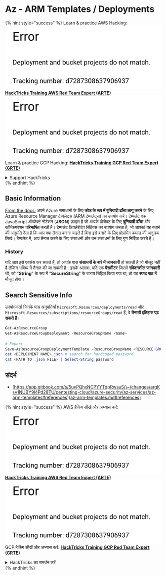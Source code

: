 # Az - ARM Templates / Deployments

{% hint style="success" %}
Learn & practice AWS Hacking:<img src="../../../.gitbook/assets/image (1) (1).png" alt="" data-size="line">[**HackTricks Training AWS Red Team Expert (ARTE)**](https://training.hacktricks.xyz/courses/arte)<img src="../../../.gitbook/assets/image (1) (1).png" alt="" data-size="line">\
Learn & practice GCP Hacking: <img src="../../../.gitbook/assets/image (2).png" alt="" data-size="line">[**HackTricks Training GCP Red Team Expert (GRTE)**<img src="../../../.gitbook/assets/image (2).png" alt="" data-size="line">](https://training.hacktricks.xyz/courses/grte)

<details>

<summary>Support HackTricks</summary>

* Check the [**subscription plans**](https://github.com/sponsors/carlospolop)!
* **Join the** 💬 [**Discord group**](https://discord.gg/hRep4RUj7f) or the [**telegram group**](https://t.me/peass) or **follow** us on **Twitter** 🐦 [**@hacktricks\_live**](https://twitter.com/hacktricks\_live)**.**
* **Share hacking tricks by submitting PRs to the** [**HackTricks**](https://github.com/carlospolop/hacktricks) and [**HackTricks Cloud**](https://github.com/carlospolop/hacktricks-cloud) github repos.

</details>
{% endhint %}

## Basic Information

[From the docs:](https://learn.microsoft.com/en-us/azure/azure-resource-manager/templates/overview) अपने Azure समाधानों के लिए **कोड के रूप में बुनियादी ढाँचा लागू करने** के लिए, Azure Resource Manager टेम्पलेट्स (ARM टेम्पलेट्स) का उपयोग करें। टेम्पलेट एक JavaScript ऑब्जेक्ट नोटेशन (**JSON**) फ़ाइल है जो आपके प्रोजेक्ट के लिए **बुनियादी ढाँचा** और कॉन्फ़िगरेशन **परिभाषित** करती है। टेम्पलेट डिक्लेरेटिव सिंटैक्स का उपयोग करता है, जो आपको यह बताने की अनुमति देता है कि आप क्या तैनात करना चाहते हैं बिना इसे बनाने के लिए प्रोग्रामिंग कमांड की अनुक्रम लिखे। टेम्पलेट में, आप तैनात करने के लिए संसाधनों और उन संसाधनों के लिए गुण निर्दिष्ट करते हैं।

### History

यदि आप इसे एक्सेस कर सकते हैं, तो आपके पास **संसाधनों के बारे में जानकारी** हो सकती है जो मौजूद नहीं हैं लेकिन भविष्य में तैनात की जा सकती हैं। इसके अलावा, यदि एक **पैरामीटर** जिसमें **संवेदनशील जानकारी** थी, को "**String**" के रूप में "**SecureString**" के बजाय चिह्नित किया गया था, तो यह **स्पष्ट पाठ** में मौजूद होगा।

## Search Sensitive Info

उपयोगकर्ता जिनके पास अनुमतियाँ `Microsoft.Resources/deployments/read` और `Microsoft.Resources/subscriptions/resourceGroups/read` हैं, वे **तैनाती इतिहास पढ़ सकते हैं**।
```powershell
Get-AzResourceGroup
Get-AzResourceGroupDeployment -ResourceGroupName <name>

# Export
Save-AzResourceGroupDeploymentTemplate -ResourceGroupName <RESOURCE GROUP> -DeploymentName <DEPLOYMENT NAME>
cat <DEPLOYMENT NAME>.json # search for hardcoded password
cat <PATH TO .json FILE> | Select-String password
```
## संदर्भ

* [https://app.gitbook.com/s/5uvPQhxNCPYYTqpRwsuS/\~/changes/argKsv1NUBY9l4Pd28TU/pentesting-cloud/azure-security/az-services/az-arm-templates#references](az-arm-templates.md#references)

{% hint style="success" %}
AWS हैकिंग सीखें और अभ्यास करें:<img src="../../../.gitbook/assets/image (1) (1).png" alt="" data-size="line">[**HackTricks Training AWS Red Team Expert (ARTE)**](https://training.hacktricks.xyz/courses/arte)<img src="../../../.gitbook/assets/image (1) (1).png" alt="" data-size="line">\
GCP हैकिंग सीखें और अभ्यास करें: <img src="../../../.gitbook/assets/image (2).png" alt="" data-size="line">[**HackTricks Training GCP Red Team Expert (GRTE)**<img src="../../../.gitbook/assets/image (2).png" alt="" data-size="line">](https://training.hacktricks.xyz/courses/grte)

<details>

<summary>HackTricks का समर्थन करें</summary>

* [**सदस्यता योजनाएँ**](https://github.com/sponsors/carlospolop) देखें!
* **हमारे** 💬 [**Discord समूह**](https://discord.gg/hRep4RUj7f) या [**telegram समूह**](https://t.me/peass) में शामिल हों या **Twitter** 🐦 पर **हमें फॉलो करें** [**@hacktricks\_live**](https://twitter.com/hacktricks\_live)**.**
* **हैकिंग ट्रिक्स साझा करें और** [**HackTricks**](https://github.com/carlospolop/hacktricks) और [**HackTricks Cloud**](https://github.com/carlospolop/hacktricks-cloud) गिटहब रिपोजिटरी में PR सबमिट करें।

</details>
{% endhint %}
